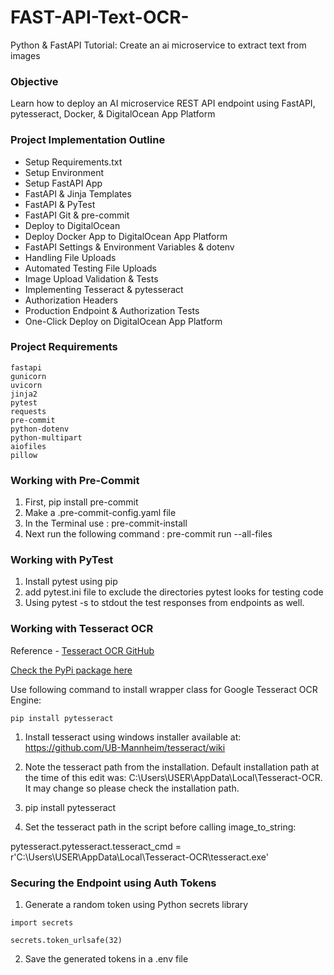 # FAST-API-Text-OCR-
Python &amp; FastAPI Tutorial: Create an ai microservice to extract text from images

### Objective

Learn how to deploy an AI microservice REST API endpoint using FastAPI, pytesseract, Docker, & DigitalOcean App Platform

### Project Implementation Outline

 - Setup Requirements.txt
 - Setup Environment
 - Setup FastAPI App
 - FastAPI & Jinja Templates
 - FastAPI & PyTest
 - FastAPI Git & pre-commit
 - Deploy to DigitalOcean
 - Deploy Docker App to DigitalOcean App Platform
 - FastAPI Settings & Environment Variables & dotenv
 - Handling File Uploads
 - Automated Testing File Uploads
 - Image Upload Validation & Tests
 - Implementing Tesseract & pytesseract
 - Authorization Headers
 - Production Endpoint & Authorization Tests
 - One-Click Deploy on DigitalOcean App Platform

### Project Requirements

```
fastapi
gunicorn
uvicorn
jinja2
pytest
requests
pre-commit
python-dotenv
python-multipart
aiofiles
pillow

```

### Working with Pre-Commit

1. First, pip install pre-commit
2. Make a .pre-commit-config.yaml file
3. In the Terminal use : pre-commit-install
4. Next run the following command : pre-commit run --all-files

### Working with PyTest

1. Install pytest using pip
2. add pytest.ini file to exclude the directories pytest looks for testing code
3. Using pytest -s to stdout the test responses from endpoints as well.

### Working with Tesseract OCR

Reference - [Tesseract OCR GitHub](https://github.com/tesseract-ocr/tesseract)

[Check the PyPi package here](https://pypi.org/project/pytesseract/)

Use following command to install wrapper class for Google Tesseract OCR Engine:

```
pip install pytesseract

```

1. Install tesseract using windows installer available at: https://github.com/UB-Mannheim/tesseract/wiki

2. Note the tesseract path from the installation. Default installation path at the time of this edit was: C:\Users\USER\AppData\Local\Tesseract-OCR. It may change so please check the installation path.

3. pip install pytesseract

4. Set the tesseract path in the script before calling image_to_string:

pytesseract.pytesseract.tesseract_cmd = r'C:\Users\USER\AppData\Local\Tesseract-OCR\tesseract.exe'

### Securing the Endpoint using Auth Tokens

1. Generate a random token using Python secrets library

```
import secrets

secrets.token_urlsafe(32)

```

2. Save the generated tokens in a .env file